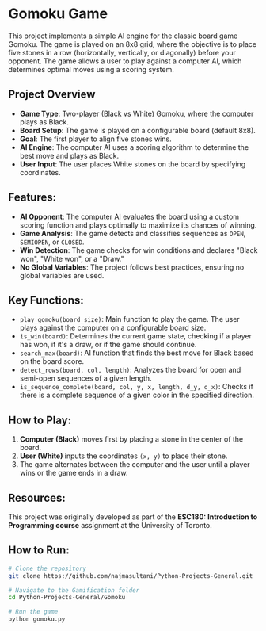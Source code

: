 # Gomoku Game

This project implements a simple AI engine for the classic board game Gomoku. The game is played on an 8x8 grid, where the objective is to place five stones in a row (horizontally, vertically, or diagonally) before your opponent. The game allows a user to play against a computer AI, which determines optimal moves using a scoring system.

## Project Overview
- **Game Type**: Two-player (Black vs White) Gomoku, where the computer plays as Black.
- **Board Setup**: The game is played on a configurable board (default 8x8).
- **Goal**: The first player to align five stones wins.
- **AI Engine**: The computer AI uses a scoring algorithm to determine the best move and plays as Black.
- **User Input**: The user places White stones on the board by specifying coordinates.

## Features:
- **AI Opponent**: The computer AI evaluates the board using a custom scoring function and plays optimally to maximize its chances of winning.
- **Game Analysis**: The game detects and classifies sequences as `OPEN`, `SEMIOPEN`, or `CLOSED`.
- **Win Detection**: The game checks for win conditions and declares "Black won", "White won", or a "Draw."
- **No Global Variables**: The project follows best practices, ensuring no global variables are used.

## Key Functions:
- `play_gomoku(board_size)`: Main function to play the game. The user plays against the computer on a configurable board size.
- `is_win(board)`: Determines the current game state, checking if a player has won, if it's a draw, or if the game should continue.
- `search_max(board)`: AI function that finds the best move for Black based on the board score.
- `detect_rows(board, col, length)`: Analyzes the board for open and semi-open sequences of a given length.
- `is_sequence_complete(board, col, y, x, length, d_y, d_x)`: Checks if there is a complete sequence of a given color in the specified direction.

## How to Play:
1. **Computer (Black)** moves first by placing a stone in the center of the board.
2. **User (White)** inputs the coordinates `(x, y)` to place their stone.
3. The game alternates between the computer and the user until a player wins or the game ends in a draw.

## Resources: 
This project was originally developed as part of the **ESC180: Introduction to Programming course** assignment at the University of Toronto.

## How to Run:
```bash
# Clone the repository
git clone https://github.com/najmasultani/Python-Projects-General.git

# Navigate to the Gamification folder
cd Python-Projects-General/Gomoku

# Run the game
python gomoku.py

